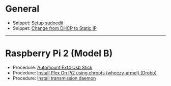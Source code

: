# General

 * Snippet: [Setup sudoedit](https://github.com/Ericmas001/debian-helper/wiki/%5BSnippet%5D-Setup-sudoedit)
 * Snippet: [Change from DHCP to Static IP](https://github.com/Ericmas001/debian-helper/wiki/%5BSnippet%5D-Change-from-DHCP-to-Static-IP)

***

# Raspberry Pi 2 (Model B)

 * Procedure: [Automount Ext4 Usb Stick](https://github.com/Ericmas001/debian-helper/wiki/%5BProcedure%5D-Automount-Ext4-Usb-Stick)
 * Procedure: [Install Plex On Pi2 using chroots (wheezy-armel) (Drobo) ](https://github.com/Ericmas001/debian-helper/wiki/%5BProcedure%5D-Install-Plex-On-Pi2-using-chroots)
 * Procedure: [Install transmission daemon](https://github.com/Ericmas001/debian-helper/wiki/%5BProcedure%5D-Install-transmission-daemon)
